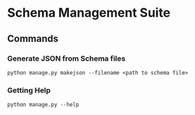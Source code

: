 # Schema Management Suite

## Commands

### Generate JSON from Schema files

```
python manage.py makejson --filename <path to schema file>
```

### Getting Help

```
python manage.py --help
```
